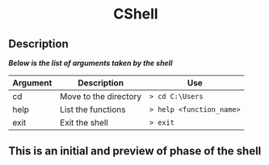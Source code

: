 <div align="center">
<h1>CShell</h1>
</div>

## Description
***Below is the list of arguments taken by the shell***

| Argument | Description | Use |
---  |  --- | --- |
 cd | Move to the directory | `> cd C:\Users` |
 help | List the functions | `> help <function_name>` |
 exit | Exit the shell | `> exit` |

## This is an initial and preview of phase of the shell